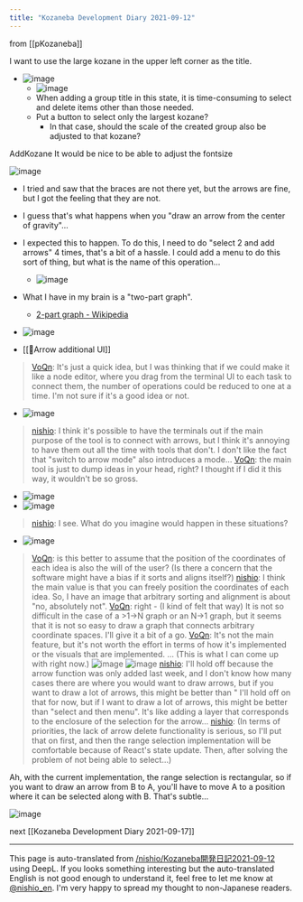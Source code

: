 ```yaml
---
title: "Kozaneba Development Diary 2021-09-12"
---
```


from [[pKozaneba]]


I want to use the large kozane in the upper left corner as the title.
- ![image](https://gyazo.com/201b1ef86921dba92c7d47d9c8fcd376/thumb/1000)
    - ![image](https://gyazo.com/bd0acfe46820849e56d77d4df27440aa/thumb/1000)
    - When adding a group title in this state, it is time-consuming to select and delete items other than those needed.
    - Put a button to select only the largest kozane?
        - In that case, should the scale of the created group also be adjusted to that kozane?

AddKozane It would be nice to be able to adjust the fontsize


![image](https://gyazo.com/54241c98f65a3774ffc23234c857afac/thumb/1000)
- I tried and saw that the braces are not there yet, but the arrows are fine, but I got the feeling that they are not.
- I guess that's what happens when you "draw an arrow from the center of gravity"...
- I expected this to happen. To do this, I need to do "select 2 and add arrows" 4 times, that's a bit of a hassle. I could add a menu to do this sort of thing, but what is the name of this operation...
    - ![image](https://gyazo.com/9edeef836dc4663a9d821a1fc48fe13e/thumb/1000)
- What I have in my brain is a "two-part graph".
    - [2-part graph - Wikipedia](https://ja.wikipedia.org/wiki/2部グラフ)
- ![image](https://gyazo.com/db24cc8fbda75c98c436458fb4fcf5fc/thumb/1000)


- [[🤔Arrow additional UI]]
> [VoQn](https://twitter.com/VoQn/status/1436737605840764932): It's just a quick idea, but I was thinking that if we could make it like a node editor, where you drag from the terminal UI to each task to connect them, the number of operations could be reduced to one at a time. I'm not sure if it's a good idea or not.
- ![image](https://gyazo.com/26620e7c9196d42fa70d54753a009e15/thumb/1000)
> [nishio](https://twitter.com/nishio/status/1436744219742203911): I think it's possible to have the terminals out if the main purpose of the tool is to connect with arrows, but I think it's annoying to have them out all the time with tools that don't. I don't like the fact that "switch to arrow mode" also introduces a mode...
> [VoQn](https://twitter.com/VoQn/status/1436751102075043840): the main tool is just to dump ideas in your head, right?
> I thought if I did it this way, it wouldn't be so gross.
- ![image](https://gyazo.com/2950335587921f1b48dc4725ac4ab149/thumb/1000)
- ![image](https://gyazo.com/1dc94c5352d0670f86d0de7627111609/thumb/1000)
> [nishio](https://twitter.com/nishio/status/1436752076948664321): I see.
> What do you imagine would happen in these situations?
- ![image](https://gyazo.com/6c40f1d9e3a5a8c771aa6e8310ad9457/thumb/1000)
> [VoQn](https://twitter.com/VoQn/status/1436753138506088454): is this better to assume that the position of the coordinates of each idea is also the will of the user?
> (Is there a concern that the software might have a bias if it sorts and aligns itself?)
> [nishio](https://twitter.com/nishio/status/1436753583379083264): I think the main value is that you can freely position the coordinates of each idea. So, I have an image that arbitrary sorting and alignment is about "no, absolutely not".
> [VoQn](https://twitter.com/VoQn/status/1436755213898059780): right - (I kind of felt that way)
It is not so difficult in the case of a >1→N graph or an N→1 graph, but it seems that it is not so easy to draw a graph that connects arbitrary coordinate spaces.
> I'll give it a bit of a go.
> [VoQn](https://twitter.com/VoQn/status/1436765275769032704): It's not the main feature, but it's not worth the effort in terms of how it's implemented or the visuals that are implemented. ... (This is what I can come up with right now.)
![image](https://gyazo.com/63d0f11136f978303d85e65a98d9e80c/thumb/1000)
![image](https://gyazo.com/efc63108e90f03b3da0108f44251c1e3/thumb/1000)
> [nishio](https://twitter.com/nishio/status/1436766830362693632): I'll hold off because the arrow function was only added last week, and I don't know how many cases there are where you would want to draw arrows, but if you want to draw a lot of arrows, this might be better than " I'll hold off on that for now, but if I want to draw a lot of arrows, this might be better than "select and then menu".
> It's like adding a layer that corresponds to the enclosure of the selection for the arrow...
> [nishio](https://twitter.com/nishio/status/1436767233376612355): (In terms of priorities, the lack of arrow delete functionality is serious, so I'll put that on first, and then the range selection implementation will be comfortable because of React's state update. Then, after solving the problem of not being able to select...)

Ah, with the current implementation, the range selection is rectangular, so if you want to draw an arrow from B to A, you'll have to move A to a position where it can be selected along with B. That's subtle...

![image](https://gyazo.com/00bba1c295614aa54a083f50c3e15972/thumb/1000)

next  [[Kozaneba Development Diary 2021-09-17]]

---
This page is auto-translated from [/nishio/Kozaneba開発日記2021-09-12](https://scrapbox.io/nishio/Kozaneba開発日記2021-09-12) using DeepL. If you looks something interesting but the auto-translated English is not good enough to understand it, feel free to let me know at [@nishio_en](https://twitter.com/nishio_en). I'm very happy to spread my thought to non-Japanese readers.